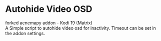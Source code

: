 # Autohide Video OSD
forked aenemapy addon - Kodi 19 (Matrix)<br />
A Simple script to autohide video osd for inactivity. Timeout can be set in the addon settings.
